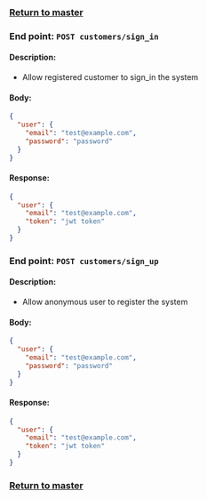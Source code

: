 ### [Return to master](../master.md)

### End point: `POST customers/sign_in`

#### Description:

- Allow registered customer to sign_in the system

#### Body:

```json
{
  "user": {
    "email": "test@example.com",
    "password": "password"
  }
}
```

#### Response:

```json
{
  "user": {
    "email": "test@example.com",
    "token": "jwt token"
  }
}
```

### End point: `POST customers/sign_up`

#### Description:

- Allow anonymous user to register the system

#### Body:

```json
{
  "user": {
    "email": "test@example.com",
    "password": "password"
  }
}
```

#### Response:

```json
{
  "user": {
    "email": "test@example.com",
    "token": "jwt token"
  }
}
```

### [Return to master](../master.md)
